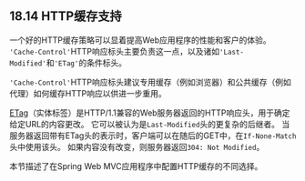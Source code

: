 ## 18.14 HTTP缓存支持

一个好的HTTP缓存策略可以显着提高Web应用程序的性能和客户的体验。 `'Cache-Control'`HTTP响应标头主要负责这一点，以及诸如`'Last-Modified'`和`'ETag'`的条件标头。

`'Cache-Control'`HTTP响应标头建议专用缓存（例如浏览器）和公共缓存（例如代理）如何缓存HTTP响应以供进一步重用。

[ETag](https://en.wikipedia.org/wiki/HTTP_ETag)（实体标签）是HTTP/1.1兼容的Web服务器返回的HTTP响应头，用于确定给定URL的内容更改。 它可以被认为是`Last-Modified`头的更复杂的后继者。 当服务器返回带有ETag头的表示时，客户端可以在随后的GET中，在`If-None-Match`头中使用该头。 如果内容没有改变，则服务器返回`304: Not Modified`。

本节描述了在Spring Web MVC应用程序中配置HTTP缓存的不同选择。

